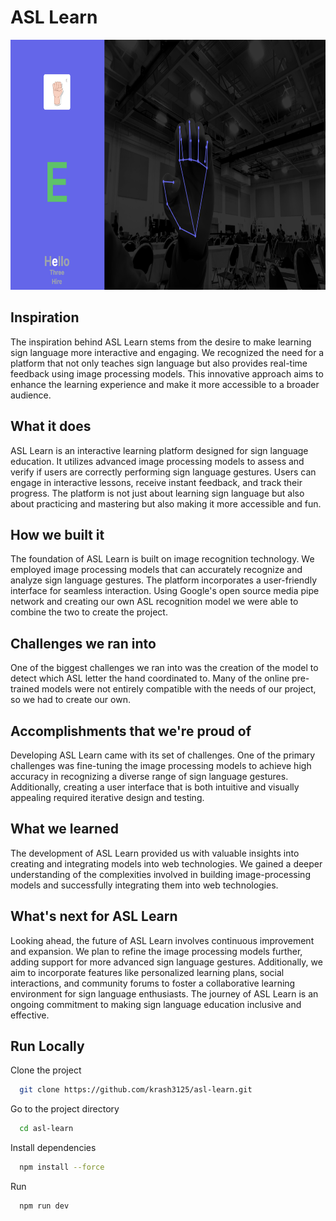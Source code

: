 # ASL Learn

<img src="./screenshots/s2.png" width=800 height=400>


## Inspiration
The inspiration behind ASL Learn stems from the desire to make learning sign language more interactive and engaging. We recognized the need for a platform that not only teaches sign language but also provides real-time feedback using image processing models. This innovative approach aims to enhance the learning experience and make it more accessible to a broader audience.

## What it does
ASL Learn is an interactive learning platform designed for sign language education. It utilizes advanced image processing models to assess and verify if users are correctly performing sign language gestures. Users can engage in interactive lessons, receive instant feedback, and track their progress. The platform is not just about learning sign language but also about practicing and mastering but also making it more accessible and fun.

## How we built it
The foundation of ASL Learn is built on image recognition technology. We employed image processing models that can accurately recognize and analyze sign language gestures. The platform incorporates a user-friendly interface for seamless interaction. Using Google's open source media pipe network and creating our own ASL recognition model we were able to combine the two to create the project.

## Challenges we ran into
One of the biggest challenges we ran into was the creation of the model to detect which ASL letter the hand coordinated to. Many of the online pre-trained models were not entirely compatible with the needs of our project, so we had to create our own.

## Accomplishments that we're proud of
Developing ASL Learn came with its set of challenges. One of the primary challenges was fine-tuning the image processing models to achieve high accuracy in recognizing a diverse range of sign language gestures. Additionally, creating a user interface that is both intuitive and visually appealing required iterative design and testing.

## What we learned
The development of ASL Learn provided us with valuable insights into creating and integrating models into web technologies. We gained a deeper understanding of the complexities involved in building image-processing models and successfully integrating them into web technologies.

## What's next for ASL Learn
Looking ahead, the future of ASL Learn involves continuous improvement and expansion. We plan to refine the image processing models further, adding support for more advanced sign language gestures. Additionally, we aim to incorporate features like personalized learning plans, social interactions, and community forums to foster a collaborative learning environment for sign language enthusiasts. The journey of ASL Learn is an ongoing commitment to making sign language education inclusive and effective.


## Run Locally

Clone the project

```bash
  git clone https://github.com/krash3125/asl-learn.git
```

Go to the project directory

```bash
  cd asl-learn
```

Install dependencies

```bash
  npm install --force
```

Run

```bash
  npm run dev
```
